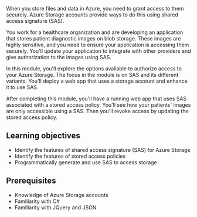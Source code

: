 When you store files and data in Azure, you need to grant access to them securely. Azure Storage accounts provide ways to do this using shared access signature (SAS).

You work for a healthcare organization and are developing an application that stores patient diagnostic images on blob storage. These images are highly sensitive, and you need to ensure your application is accessing them securely. You'll update your application to integrate with other providers and give authorization to the images using SAS.

In this module, you'll explore the options available to authorize access to your Azure Storage. The focus in the module is on SAS and its different variants. You'll deploy a web app that uses a storage account and enhance it to use SAS.  

After completing this module, you'll have a running web app that uses SAS associated with a stored access policy. You'll see how your patients' images are only accessible using a SAS. Then you'll revoke access by updating the stored access policy.

## Learning objectives

- Identify the features of shared access signature (SAS) for Azure Storage
- Identify the features of stored access policies
- Programmatically generate and use SAS to access storage

## Prerequisites

- Knowledge of Azure Storage accounts
- Familiarity with C#
- Familiarity with JQuery and JSON